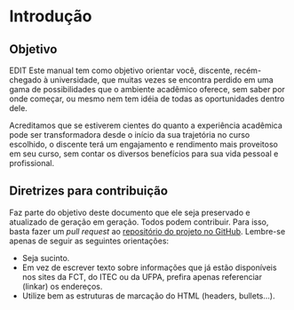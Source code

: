 # <a name="_heading=h.1fob9te"></a>Introdução
## <a name="_heading=h.uz7gn521sptx"></a>Objetivo
EDIT
Este manual tem como objetivo orientar você, discente, recém-chegado à universidade, que muitas vezes se encontra perdido em uma gama de possibilidades que o ambiente acadêmico oferece, sem saber por onde começar, ou mesmo nem tem idéia de todas as oportunidades dentro dele.

Acreditamos que se estiverem cientes do quanto a experiência acadêmica pode ser transformadora desde o início da sua trajetória no curso escolhido, o discente terá um engajamento e rendimento mais proveitoso em seu curso, sem contar os diversos benefícios para sua vida pessoal e profissional.

## <a name="_heading=h.3znysh7"></a>Diretrizes para contribuição
Faz parte do objetivo deste documento que ele seja preservado e atualizado de geração em geração. Todos podem contribuir. Para isso, basta fazer um *pull request* ao [repositório do projeto no GitHub](https://github.com/caecomUfpa/guia-de-sobrevivencia-na-fct). Lembre-se apenas de seguir as seguintes orientações:

- Seja sucinto.
- Em vez de escrever texto sobre informações que já estão disponíveis nos sites da FCT, do ITEC ou da UFPA, prefira apenas referenciar (linkar) os endereços.
- Utilize bem as estruturas de marcação do HTML (headers, bullets…).
